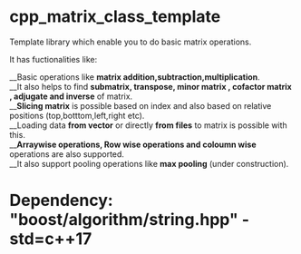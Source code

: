 # cpp_matrix_class_template

Template library which enable you to do basic matrix operations.<br />

It has fuctionalities like:<br />

__Basic operations like <b>matrix addition,subtraction,multiplication</b>.<br />
__It also helps to find <b>submatrix, transpose, minor matrix , cofactor matrix , adjugate and inverse</b> of matrix.<br/>
__<b>Slicing matrix</b> is possible based on index and also based on relative positions (top,botttom,left,right etc).<br/>
__Loading data <b>from vector</b> or directly <b>from files</b> to matrix is possible with this.<br />
__<b>Arraywise operations, Row wise operations and coloumn wise</b> operations are also supported.<br />
__It also support pooling operations like <b>max pooling</b> (under construction).<br />

# Dependency:   "boost/algorithm/string.hpp" -std=c++17
